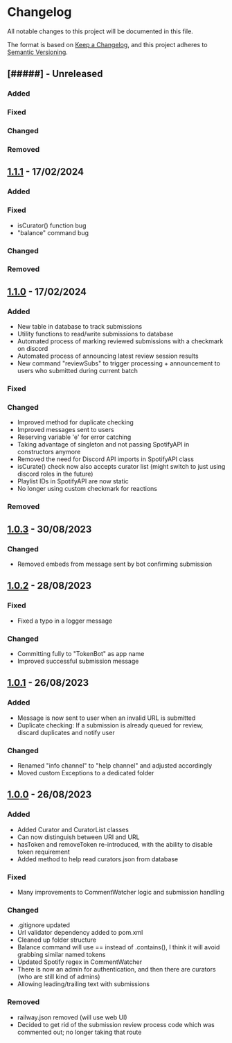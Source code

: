 
# Changelog

All notable changes to this project will be documented in this file.

The format is based on [Keep a Changelog](https://keepachangelog.com/en/1.0.0/),
and this project adheres to [Semantic Versioning](https://semver.org/spec/v2.0.0.html).

## [#####] - Unreleased

### Added

### Fixed

### Changed

### Removed


## [1.1.1] - 17/02/2024

### Added

### Fixed
- isCurator() function bug
- "balance" command bug

### Changed

### Removed


## [1.1.0] - 17/02/2024

### Added
- New table in database to track submissions
- Utility functions to read/write submissions to database
- Automated process of marking reviewed submissions with a checkmark on discord
- Automated process of announcing latest review session results
- New command "reviewSubs" to trigger processing + announcement to users who submitted during current batch

### Fixed

### Changed
- Improved method for duplicate checking
- Improved messages sent to users
- Reserving variable 'e' for error catching
- Taking advantage of singleton and not passing SpotifyAPI in constructors anymore
- Removed the need for Discord API imports in SpotifyAPI class
- isCurate() check now also accepts curator list (might switch to just using discord roles in the future)
- Playlist IDs in SpotifyAPI are now static
- No longer using custom checkmark for reactions

### Removed


## [1.0.3] - 30/08/2023

### Changed

- Removed embeds from message sent by bot confirming submission


## [1.0.2] - 28/08/2023

### Fixed

- Fixed a typo in a logger message

### Changed

- Committing fully to "TokenBot" as app name
- Improved successful submission message


## [1.0.1] - 26/08/2023

### Added

- Message is now sent to user when an invalid URL is submitted
- Duplicate checking: If a submission is already queued for review, discard duplicates and notify user

### Changed

- Renamed "info channel" to "help channel" and adjusted accordingly
- Moved custom Exceptions to a dedicated folder


## [1.0.0] - 26/08/2023

### Added

- Added Curator and CuratorList classes
- Can now distinguish between URI and URL
- hasToken and removeToken re-introduced, with the ability to disable token requirement
- Added method to help read curators.json from database

### Fixed

- Many improvements to CommentWatcher logic and submission handling

### Changed

- .gitignore updated
- Url validator dependency added to pom.xml
- Cleaned up folder structure
- Balance command will use == instead of .contains(), I think it will avoid grabbing similar named tokens
- Updated Spotify regex in CommentWatcher
- There is now an admin for authentication, and then there are curators (who are still kind of admins)
- Allowing leading/trailing text with submissions

### Removed

- railway.json removed (will use web UI)
- Decided to get rid of the submission review process code which was commented out; no longer taking that route

[unreleased]: https://github.com/adaniel2/TokenBot_1_maven/compare/1.1.1...HEAD
[1.1.1]: https://github.com/adaniel2/TokenBot_1_maven/compare/1.1.0...1.1.1
[1.1.0]: https://github.com/adaniel2/TokenBot_1_maven/compare/1.0.3...1.1.0
[1.0.3]: https://github.com/adaniel2/TokenBot_1_maven/compare/1.0.2...1.0.3
[1.0.2]: https://github.com/adaniel2/TokenBot_1_maven/compare/1.0.1...1.0.2
[1.0.1]: https://github.com/adaniel2/TokenBot_1_maven/compare/1.0.0...1.0.1
[1.0.0]: https://github.com/adaniel2/TokenBot_1_maven/releases/tag/1.0.0